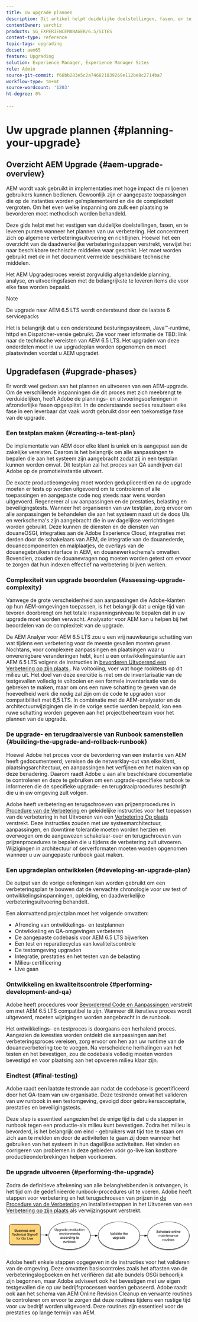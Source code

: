 ```yaml
---
title: Uw upgrade plannen
description: Dit artikel helpt duidelijke doelstellingen, fasen, en te leveren punten te vestigen wanneer het plannen van de verbetering van AEM.
contentOwner: sarchiz
products: SG_EXPERIENCEMANAGER/6.5/SITES
content-type: reference
topic-tags: upgrading
docset: aem65
feature: Upgrading
solution: Experience Manager, Experience Manager Sites
role: Admin
source-git-commit: f66bb283e5c2a746821839269e112be8c2714ba7
workflow-type: tm+mt
source-wordcount: '1203'
ht-degree: 0%

---
```


# Uw upgrade plannen {#planning-your-upgrade}

## Overzicht AEM Upgrade {#aem-upgrade-overview}

AEM wordt vaak gebruikt in implementaties met hoge impact die miljoenen gebruikers kunnen bedienen. Gewoonlijk zijn er aangepaste toepassingen die op de instanties worden geïmplementeerd en die de complexiteit vergroten. Om het even welke inspanning om zulk een plaatsing te bevorderen moet methodisch worden behandeld.

Deze gids helpt met het vestigen van duidelijke doelstellingen, fasen, en te leveren punten wanneer het plannen van uw verbetering. Het concentreert zich op algemene verbeteringsuitvoering en richtlijnen. Hoewel het een overzicht van de daadwerkelijke verbeteringsstappen verstrekt, verwijst het naar beschikbare technische middelen waar geschikt. Het moet worden gebruikt met de in het document vermelde beschikbare technische middelen.

Het AEM Upgradeproces vereist zorgvuldig afgehandelde planning, analyse, en uitvoeringsfasen met de belangrijkste te leveren items die voor elke fase worden bepaald.

>[!NOTE]
>
>De upgrade naar AEM 6.5 LTS wordt ondersteund door de laatste 6 servicepacks

Het is belangrijk dat u een ondersteund besturingssysteem, Java™-runtime, httpd en Dispatcher-versie gebruikt. Zie voor meer informatie de TBD: link naar de technische vereisten van AEM 6.5 LTS. Het upgraden van deze onderdelen moet in uw upgradeplan worden opgenomen en moet plaatsvinden voordat u AEM upgradet.

<!-- Alexandru: drafting for now

## Upgrade Scope and Requirements {#upgrade-scope-requirements}

Below you will find a list of areas that are impacted in a typical AEM Upgrade project:

<table>
 <tbody>
  <tr>
   <td><strong>Component</strong></td>
   <td><strong>Impact</strong></td>
   <td><strong>Description</strong></td>
  </tr>
  <tr>
   <td>Operating System</td>
   <td>Uncertain, but subtle effects</td>
   <td>At the time of the AEM upgrade, it may be time to upgrade the operating system as well and this might have some impact.</td>
  </tr>
  <tr>
   <td>Java&trade; Runtime</td>
   <td>Moderate Impact</td>
   <td>AEM 6.3 requires JRE 1.7.x (64 bit) or later. JRE 1.8 is the only version currently supported by Oracle.</td>
  </tr>
  <tr>
   <td>Hardware</td>
   <td>Moderate Impact</td>
   <td>Online Revision Cleanup requires free<br /> disk space equal to 25% of the repository's size and 15% free heap space<br /> to complete successfully. You may need to upgrade your hardware to<br /> ensure sufficient resources for Online Revision Cleanup to fully<br /> run. Also, if upgrading from a version prior to AEM 6, there<br /> may be additional storage requirements.</td>
  </tr>
  <tr>
   <td>Content Repository (CRX or Oak)</td>
   <td>High Impact</td>
   <td>Starting from version 6.1, AEM does not support CRX2, so a migration to<br /> Oak (CRX3) is required if upgrading from an older version. AEM 6.3 has<br /> implemented a new Segment Node Store that also requires a migration. The<br /> crx2oak tool is used for this purpose.</td>
  </tr>
  <tr>
   <td>AEM Components/Content</td>
   <td>Moderate Impact</td>
   <td><code>/libs</code> and <code>/apps</code> are easily handled through the upgrade, but <code>/etc</code> usually requires some manual reapplication of customizations.</td>
  </tr>
  <tr>
   <td>AEM Services</td>
   <td>Low Impact</td>
   <td>Most AEM core services are tested for upgrade. This is an area of low impact.</td>
  </tr>
  <tr>
   <td>Custom Application Services</td>
   <td>Low to High Impact</td>
   <td>Depending on the application and customization, there may be<br /> dependencies on JVM, operating system versions, and some indexing related<br /> changes, as indexes are not generated automatically in Oak.</td>
  </tr>
  <tr>
   <td>Custom Application Content</td>
   <td>Low to High Impact</td>
   <td>Content that will not be handled through the upgrade can be backed up<br /> before the upgrade takes place and then moved back into the repository.<br /> Most content can be handled through the migration tool.</td>
  </tr>
 </tbody>
</table>

It is important to ensure that you are running a supported operating system, Java&trade; runtime, httpd, and Dispatcher version. For more information, see the [AEM 6.5 Technical Requirements page](/help/sites-deploying/technical-requirements.md). Upgrading these components must be accounted for in your project plan and should take place before upgrading AEM. -->

## Upgradefasen {#upgrade-phases}

Er wordt veel gedaan aan het plannen en uitvoeren van een AEM-upgrade. Om de verschillende inspanningen die dit proces met zich meebrengt te verduidelijken, heeft Adobe de plannings- en uitvoeringsoefeningen in afzonderlijke fasen opgesplitst. In de onderstaande secties resulteert elke fase in een leverbaar dat vaak wordt gebruikt door een toekomstige fase van de upgrade.

<!-- Alexandru:drafting for now

### Planning for Author Training {#planning-for-author-training}

With any new release, there are potential changes to the UI and user workflows that may be introduced. Also, new releases introduce new features that may be beneficial for the business to use. Adobe recommends reviewing the functional changes that have been introduced and organizing a plan to train your users on using them effectively.

![unu_cropped](assets/unu_cropped.png)

New features in AEM 6.5 can be found in [the AEM section of adobe.com](/help/release-notes/release-notes.md). Make sure to note any changes to UIs or product features that are commonly used in your organization. As you look through the new features, also take note of any that can be of value to your organization. After looking through what has changed in AEM 6.5, develop a training plan for your authors. This could involve using freely available resources like the help feature videos or formal training offered through [Adobe Digital Learning Services](https://learning.adobe.com/). -->

### Een testplan maken {#creating-a-test-plan}

De implementatie van AEM door elke klant is uniek en is aangepast aan de zakelijke vereisten. Daarom is het belangrijk om alle aanpassingen te bepalen die aan het systeem zijn aangebracht zodat zij in een testplan kunnen worden omvat. Dit testplan zal het proces van QA aandrijven dat Adobe op de promotieinstantie uitvoert.

De exacte productieomgeving moet worden gedupliceerd en na de upgrade moeten er tests op worden uitgevoerd om te controleren of alle toepassingen en aangepaste code nog steeds naar wens worden uitgevoerd. Regenereer al uw aanpassingen en de prestaties, belasting en beveiligingstests. Wanneer het organiseren van uw testplan, zorg ervoor om alle aanpassingen te behandelen die aan het systeem naast uit de doos UIs en werkschema&#39;s zijn aangebracht die in uw dagelijkse verrichtingen worden gebruikt. Deze kunnen de diensten en de diensten van douaneOSGI, integraties aan de Adobe Experience Cloud, integraties met derden door de schakelaars van AEM, de integratie van de douanederde, douanecomponenten en malplaatjes, de overlays van de douanegebruikersinterface in AEM, en douanewerkschema&#39;s omvatten. Bovendien, zouden de douanevragen nog moeten worden getest om ervoor te zorgen dat hun indexen effectief na verbetering blijven werken.

### Complexiteit van upgrade beoordelen {#assessing-upgrade-complexity}

Vanwege de grote verscheidenheid aan aanpassingen die Adobe-klanten op hun AEM-omgevingen toepassen, is het belangrijk dat u enige tijd van tevoren doorbrengt om het totale inspanningsniveau te bepalen dat in uw upgrade moet worden verwacht. Analysator voor AEM kan u helpen bij het beoordelen van de complexiteit van de upgrade.

De AEM Analyer voor AEM 6.5 LTS zou u een vrij nauwkeurige schatting van wat tijdens een verbetering voor de meeste gevallen moeten geven. Nochtans, voor complexere aanpassingen en plaatsingen waar u onverenigbare veranderingen hebt, kunt u een ontwikkelingsinstantie aan AEM 6.5 LTS volgens de instructies in [ bevorderen Uitvoerend een Verbetering op zijn plaats ](/help/sites-deploying/in-place-upgrade.md). Na voltooiing, voer wat hoge rooktests op dit milieu uit. Het doel van deze exercitie is niet om de inventarisatie van de testgevallen volledig te voltooien en een formele inventarisatie van de gebreken te maken, maar om ons een ruwe schatting te geven van de hoeveelheid werk die nodig zal zijn om de code te upgraden voor compatibiliteit met 6,5 LTS. In combinatie met de AEM-analysator en de architectuurwijzigingen die in de vorige sectie werden bepaald, kan een ruwe schatting worden gegeven aan het projectbeheerteam voor het plannen van de upgrade.

### De upgrade- en terugdraaiversie van Runbook samenstellen {#building-the-upgrade-and-rollback-runbook}

Hoewel Adobe het proces voor de bevordering van een instantie van AEM heeft gedocumenteerd, vereisen de de netwerklay-out van elke klant, plaatsingsarchitectuur, en aanpassingen het verfijnen en het maken van op deze benadering. Daarom raadt Adobe u aan alle beschikbare documentatie te controleren en deze te gebruiken om een upgrade-specifieke runbook te informeren die de specifieke upgrade- en terugdraaiprocedures beschrijft die u in uw omgeving zult volgen.

<!--Alexandru:drafting for now

![runbook-diagram](assets/runbook-diagram.png) -->

Adobe heeft verbetering en terugschroeven van prijzenprocedures in [ Procedure van de Verbetering ](/help/sites-deploying/upgrade-procedure.md) en geleidelijke instructies voor het toepassen van de verbetering in het Uitvoeren van een [ Verbetering Op plaats ](/help/sites-deploying/in-place-upgrade.md) verstrekt. Deze instructies zouden met uw systeemarchitectuur, aanpassingen, en downtime tolerantie moeten worden herzien en overwogen om de aangewezen schakelaar-over en terugschroeven van prijzenprocedures te bepalen die u tijdens de verbetering zult uitvoeren. Wijzigingen in architectuur of serverformaten moeten worden opgenomen wanneer u uw aangepaste runbook gaat maken.

### Een upgradeplan ontwikkelen {#developing-an-upgrade-plan}

De output van de vorige oefeningen kan worden gebruikt om een verbeteringsplan te bouwen dat de verwachte chronologie voor uw test of ontwikkelingsinspanningen, opleiding, en daadwerkelijke verbeteringsuitvoering behandelt.

<!--Alexandru: drafting for now

![develop-project-plan](assets/develop-project-plan.png) -->

Een alomvattend projectplan moet het volgende omvatten:

* Afronding van ontwikkelings- en testplannen
* Ontwikkeling en QA-omgevingen verbeteren
* De aangepaste codebasis voor AEM 6.5 LTS bijwerken
* Een test en reparatiecyclus van kwaliteitscontrole
* De testomgeving upgraden
* Integratie, prestaties en het testen van de belasting
* Milieu-certificering
* Live gaan

### Ontwikkeling en kwaliteitscontrole {#performing-development-and-qa}

Adobe heeft procedures voor [ Bevorderend Code en Aanpassingen ](/help/sites-deploying/upgrading-code-and-customizations.md) verstrekt om met AEM 6.5 LTS compatibel te zijn. Wanneer dit iteratieve proces wordt uitgevoerd, moeten wijzigingen worden aangebracht in de runbook.

<!--Alexandru: drafting for now

![patru_cropped](assets/patru_cropped.png) -->

Het ontwikkelings- en testproces is doorgaans een herhalend proces. Aangezien de kwesties worden ontdekt die aanpassingen aan het verbeteringsproces vereisen, zorg ervoor om hen aan uw runtime van de douaneverbetering toe te voegen. Na verscheidene herhalingen van het testen en het bevestigen, zou de codebasis volledig moeten worden bevestigd en voor plaatsing aan het opvoeren milieu klaar zijn.

### Eindtest {#final-testing}

Adobe raadt een laatste testronde aan nadat de codebase is gecertificeerd door het QA-team van uw organisatie. Deze testronde omvat het valideren van uw runbook in een testomgeving, gevolgd door gebruikersacceptatie, prestaties en beveiligingstests.

<!--Alexandru: drafting for now

![cinci_cropped](assets/cinci_cropped.png) -->

Deze stap is essentieel aangezien het de enige tijd is dat u de stappen in runbook tegen een productie-als milieu kunt bevestigen. Zodra het milieu is bevorderd, is het belangrijk om eind - gebruikers wat tijd toe te staan om zich aan te melden en door de activiteiten te gaan zij doen wanneer het gebruiken van het systeem in hun dagelijkse activiteiten. Het vinden en corrigeren van problemen in deze gebieden vóór go-live kan kostbare productieonderbrekingen helpen voorkomen.

### De upgrade uitvoeren {#performing-the-upgrade}

Zodra de definitieve aftekening van alle belanghebbenden is ontvangen, is het tijd om de gedefinieerde runbook-procedures uit te voeren. Adobe heeft stappen voor verbetering en het terugschroeven van prijzen in [ de Procedure van de Verbetering ](/help/sites-deploying/upgrade-procedure.md) en installatiestappen in het Uitvoeren van een [ Verbetering op zijn plaats ](/help/sites-deploying/in-place-upgrade.md) als verwijzingspunt verstrekt.

![ prepress ](assets/perform-upgrade.png)

Adobe heeft enkele stappen opgegeven in de instructies voor het valideren van de omgeving. Deze omvatten basiscontroles zoals het aftasten van de verbeteringslogboeken en het verifiëren dat alle bundels OSGi behoorlijk zijn begonnen, maar Adobe adviseert ook het bevestigen met uw eigen testgevallen die op uw bedrijfsprocessen worden gebaseerd. Adobe raadt ook aan het schema van AEM Online Revision Cleanup en verwante routines te controleren om ervoor te zorgen dat deze routines tijdens een rustige tijd voor uw bedrijf worden uitgevoerd. Deze routines zijn essentieel voor de prestaties op lange termijn van AEM.